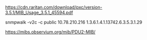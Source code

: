 

https://cdn.raritan.com/download/pxc/version-3.5.1/MIB_Usage_3.5.1_45594.pdf


snmpwalk -v2c -c public  10.78.210.216  1.3.6.1.4.1.13742.6.3.5.3.1.29

https://mibs.observium.org/mib/PDU2-MIB/
